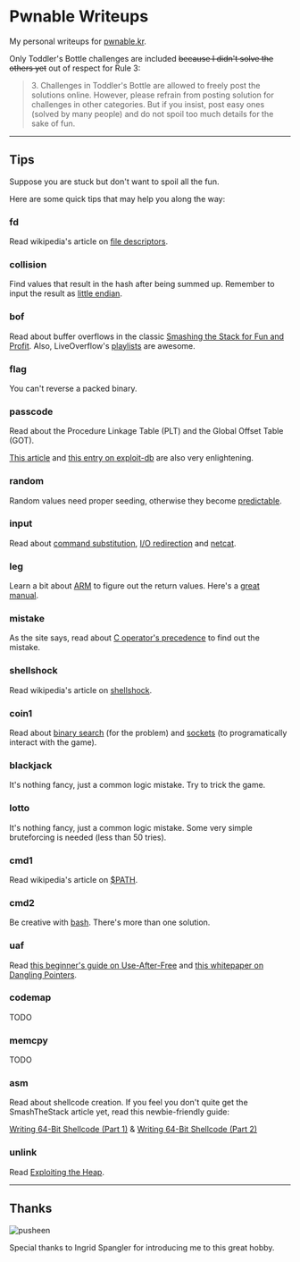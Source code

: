 # Pwnable Writeups
My personal writeups for [pwnable.kr](http://pwnable.kr/play.php).

Only Toddler's Bottle challenges are included ~~because I didn't solve the others yet~~ out of respect for Rule 3:

> 3\. Challenges in Toddler's Bottle are allowed to freely post the solutions online. However, please refrain from posting solution for challenges in other categories. But if you insist, post easy ones (solved by many people) and do not spoil too much details for the sake of fun.

----
## Tips

Suppose you are stuck but don't want to spoil all the fun.

Here are some quick tips that may help you along the way:

### fd
Read wikipedia's article on [file descriptors](https://en.wikipedia.org/wiki/File_descriptor).

### collision
Find values that result in the hash after being summed up. Remember to input the result as [little endian](https://en.wikipedia.org/wiki/Endianness).

### bof
Read about buffer overflows in the classic [Smashing the Stack for Fun and Profit](http://insecure.org/stf/smashstack.html). Also, LiveOverflow's [playlists](https://www.youtube.com/watch?v=T03idxny9jE&index=13&list=PLhixgUqwRTjxglIswKp9mpkfPNfHkzyeN) are awesome.

### flag
You can't reverse a packed binary.

### passcode
Read about the Procedure Linkage Table (PLT) and the Global Offset Table (GOT).

[This article](http://blog.isis.poly.edu/exploitation%20mitigation%20techniques/exploitation%20techniques/2011/06/02/relro-relocation-read-only/) and [this entry on exploit-db](https://www.exploit-db.com/papers/13203/) are also very enlightening.

### random
Random values need proper seeding, otherwise they become [predictable](http://stackoverflow.com/questions/1108780/why-do-i-always-get-the-same-sequence-of-random-numbers-with-rand).

### input
Read about [command substitution](http://www.tldp.org/LDP/abs/html/commandsub.html), [I/O redirection](http://www.tldp.org/LDP/abs/html/io-redirection.html) and [netcat](https://www.g-loaded.eu/2006/11/06/netcat-a-couple-of-useful-examples/).

### leg
Learn a bit about [ARM](http://simplemachines.it/doc/arm_inst.pdf) to figure out the return values. Here's a [great manual](http://www.keil.com/support/man/docs/armasm/armasm_dom1361289850039.htm).

### mistake
As the site says, read about [C operator's precedence](http://www.difranco.net/compsci/C_Operator_Precedence_Table.htm) to find out the mistake.

### shellshock
Read wikipedia's article on [shellshock](https://en.wikipedia.org/wiki/Shellshock_(software_bug)).

### coin1
Read about [binary search](https://en.wikipedia.org/wiki/Binary_search_algorithm) (for the problem) and [sockets](https://docs.python.org/2/library/socket.html) (to programatically interact with the game).

### blackjack
It's nothing fancy, just a common logic mistake. Try to trick the game.

### lotto
It's nothing fancy, just a common logic mistake. Some very simple bruteforcing is needed (less than 50 tries).

### cmd1
Read wikipedia's article on [$PATH](https://en.wikipedia.org/wiki/PATH_(variable)).

### cmd2
Be creative with [bash](http://ss64.com/bash/). There's more than one solution.

### uaf
Read [this beginner's guide on Use-After-Free](http://garage4hackers.com/content.php?r=143-Beginners-Guide-to-Use-after-free-Exploits-IE-6-0-day-Exploit-Development) and [this whitepaper on Dangling Pointers](https://www.blackhat.com/presentations/bh-usa-07/Afek/Whitepaper/bh-usa-07-afek-WP.pdf).

### codemap
TODO

### memcpy
TODO

### asm
Read about shellcode creation. If you feel you don't quite get the SmashTheStack article yet, read this newbie-friendly guide:

[Writing 64-Bit Shellcode (Part 1)](http://null-byte.wonderhowto.com/how-to/writing-64-bit-shellcode-part-1-beginner-assembly-0161593/) & [Writing 64-Bit Shellcode (Part 2)](http://null-byte.wonderhowto.com/how-to/writing-64-bit-shellcode-part-2-removing-null-bytes-0161591/)

### unlink
Read [Exploiting the Heap](http://www.win.tue.nl/~aeb/linux/hh/hh-11.html).

----
## Thanks
![pusheen](https://media.tenor.co/images/550650fe51ac8b77091ce7292b7641ee/raw)

Special thanks to Ingrid Spangler for introducing me to this great hobby.
